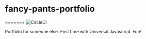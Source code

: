 # fancy-pants-portfolio
=======
![CircleCI](https://circleci.com/gh/threehams/fancy-pants-portfolio.svg?style=shield&circle-token=0d2b914bb38f8c22cec7f7b706e222206f80ffd7)

Portfolio for someone else. First time with Universal Javascript. Fun!
